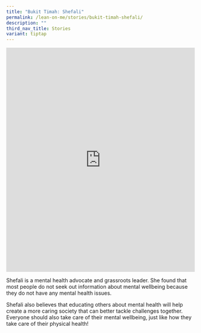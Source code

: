 ```yaml
---
title: "Bukit Timah: Shefali"
permalink: /lean-on-me/stories/bukit-timah-shefali/
description: ""
third_nav_title: Stories
variant: tiptap
---
```

<iframe allowfullscreen="" allow="accelerometer; autoplay; clipboard-write; encrypted-media; gyroscope; picture-in-picture; web-share" frameborder="0" title="YouTube video player" src="https://www.youtube.com/embed/0-JJRdoqPQs" height="600" width="100%"></iframe>

Shefali is a mental health advocate and grassroots leader. She found that most people do not seek out information about mental wellbeing because they do not have any mental health issues. 

Shefali also believes that educating others about mental health will help create a more caring society that can better tackle challenges together. Everyone should also take care of their mental wellbeing, just like how they take care of their physical health!